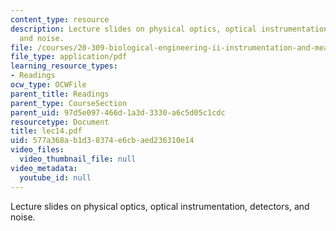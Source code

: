 ```yaml
---
content_type: resource
description: Lecture slides on physical optics, optical instrumentation, detectors,
  and noise.
file: /courses/20-309-biological-engineering-ii-instrumentation-and-measurement-fall-2006/577a368ab1d38374e6cbaed236310e14_lec14.pdf
file_type: application/pdf
learning_resource_types:
- Readings
ocw_type: OCWFile
parent_title: Readings
parent_type: CourseSection
parent_uid: 97d5e097-466d-1a3d-3330-a6c5d05c1cdc
resourcetype: Document
title: lec14.pdf
uid: 577a368a-b1d3-8374-e6cb-aed236310e14
video_files:
  video_thumbnail_file: null
video_metadata:
  youtube_id: null
---
```

Lecture slides on physical optics, optical instrumentation, detectors, and noise.

